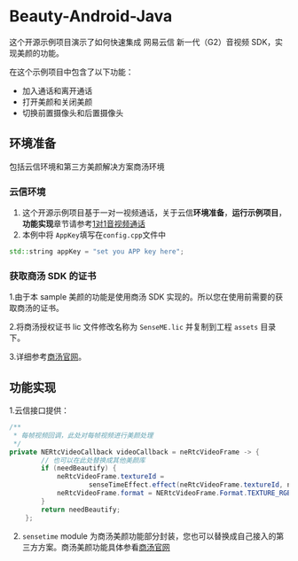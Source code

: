 # Beauty-Android-Java

这个开源示例项目演示了如何快速集成 网易云信 新一代（G2）音视频 SDK，实现美颜的功能。

 在这个示例项目中包含了以下功能：

- 加入通话和离开通话
-  打开美颜和关闭美颜
- 切换前置摄像头和后置摄像头
## 环境准备
包括云信环境和第三方美颜解决方案商汤环境
### 云信环境
1. 这个开源示例项目基于一对一视频通话，关于云信**环境准备**，**运行示例项目**，**功能实现**章节请参考[1对1音视频通话](https://github.com/netease-im/Basic-Video-Call/tree/master/One-to-One-Video/NERtcSample-1to1-Android-Java)
2. 本例中将 `AppKey`填写在`config.cpp`文件中
```c++
std::string appKey = "set you APP key here";
```
### 获取商汤 SDK 的证书

1.由于本 sample 美颜的功能是使用商汤 SDK 实现的。所以您在使用前需要的获取商汤的证书。

2.将商汤授权证书 lic 文件修改名称为 `SenseME.lic` 并复制到工程 `assets` 目录下。

3.详细参考[商汤官网](https://www.sensetime.com/cn)。

## 功能实现

1.云信接口提供：

```java
/**
 * 每帧视频回调，此处对每帧视频进行美颜处理
 */
private NERtcVideoCallback videoCallback = neRtcVideoFrame -> {
    	// 也可以在此处替换成其他美颜库
        if (needBeautify) {
            neRtcVideoFrame.textureId =
                    senseTimeEffect.effect(neRtcVideoFrame.textureId, neRtcVideoFrame.width, neRtcVideoFrame.height);
            neRtcVideoFrame.format = NERtcVideoFrame.Format.TEXTURE_RGB;
        }
        return needBeautify;
    };
```

2. `sensetime` module 为商汤美颜功能部分封装，您也可以替换成自己接入的第三方方案。商汤美颜功能具体参看[商汤官网](https://www.sensetime.com/cn)